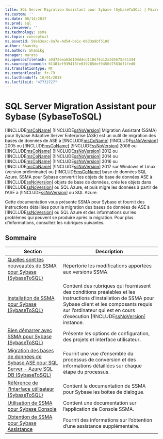 ```yaml
---
title: SQL Server Migration Assistant pour Sybase (SybaseToSQL) | Microsoft Docs
ms.custom: ''
ms.date: 08/14/2017
ms.prod: sql
ms.reviewer: ''
ms.technology: ssma
ms.topic: conceptual
ms.assetid: 59e63eac-8a7e-4d54-be1c-0633a9bf510d
author: Shamikg
ms.author: Shamikg
manager: murato
ms.openlocfilehash: a0d72eea63d104d4cd110df4a12a505675a41344
ms.sourcegitcommit: 61381ef939415fe019285def9450d7583df1fed0
ms.translationtype: MT
ms.contentlocale: fr-FR
ms.lasthandoff: 10/01/2018
ms.locfileid: "47732727"
---
```

# <a name="sql-server-migration-assistant-for-sybase-sybasetosql"></a>SQL Server Migration Assistant pour Sybase (SybaseToSQL)
[!INCLUDE[msCoName](../../includes/msconame_md.md)] [!INCLUDE[ssNoVersion](../../includes/ssnoversion-md.md)] Migration Assistant (SSMA) pour Sybase Adaptive Server Enterprise (ASE) est un outil de migration des bases de données de ASE à [!INCLUDE[msCoName](../../includes/msconame_md.md)] [!INCLUDE[ssNoVersion](../../includes/ssnoversion-md.md)] 2005 ou [!INCLUDE[msCoName](../../includes/msconame_md.md)] [!INCLUDE[ssNoVersion](../../includes/ssnoversion-md.md)] 2008 ou [!INCLUDE[msCoName](../../includes/msconame_md.md)] [!INCLUDE[ssNoVersion](../../includes/ssnoversion-md.md)] 2012 ou [!INCLUDE[msCoName](../../includes/msconame_md.md)] [!INCLUDE[ssNoVersion](../../includes/ssnoversion-md.md)] 2014 ou [!INCLUDE[msCoName](../../includes/msconame_md.md)] [!INCLUDE[ssNoVersion](../../includes/ssnoversion-md.md)] 2016 ou [!INCLUDE[msCoName](../../includes/msconame_md.md)] [!INCLUDE[ssNoVersion](../../includes/ssnoversion-md.md)] 2017 sur Windows et Linux (version préliminaire) ou [!INCLUDE[msCoName](../../includes/msconame_md.md)] base de données SQL Azure. SSMA pour Sybase convertit les objets de base de données ASE à [!INCLUDE[ssNoVersion](../../includes/ssnoversion-md.md)] objets de base de données, crée les objets dans [!INCLUDE[ssNoVersion](../../includes/ssnoversion-md.md)] ou SQL Azure, et puis migre les données à partir de l’ASE à [!INCLUDE[ssNoVersion](../../includes/ssnoversion-md.md)] ou SQL Azure.  
  
Cette documentation vous présente SSMA pour Sybase et fournit des instructions détaillées pour la migration des bases de données de ASE à [!INCLUDE[ssNoVersion](../../includes/ssnoversion-md.md)] ou SQL Azure et des informations sur les problèmes qui peuvent se produire après la migration. Pour plus d’informations, consultez les rubriques suivantes.  
  
## <a name="contents"></a>Sommaire  
  
|Section|Description|  
|-----------|---------------|  
|[Quelles sont les nouveautés de SSMA pour Sybase &#40;SybaseToSQL&#41;](../../ssma/sybase/what-s-new-in-ssma-for-sybase-sybasetosql.md)|Répertorie les modifications apportées aux versions SSMA.|  
|[Installation de SSMA pour Sybase &#40;SybaseToSQL&#41;](../../ssma/sybase/installing-ssma-for-sybase-sybasetosql.md)|Contient des rubriques qui fournissent des conditions préalables et les instructions d’installation de SSMA pour Sybase client et les composants requis sur l’ordinateur qui est en cours d’exécution [!INCLUDE[ssNoVersion](../../includes/ssnoversion-md.md)] instance.|  
|[Bien démarrer avec SSMA pour Sybase &#40;SybaseToSQL&#41;](../../ssma/sybase/getting-started-with-ssma-for-sybase-sybasetosql.md)|Présente les options de configuration, des projets et interface utilisateur.|  
|[Migration des bases de données de Sybase ASE pour SQL Server - Azure SQL DB &#40;SybaseToSQL&#41;](../../ssma/sybase/migrating-sybase-ase-databases-to-sql-server-azure-sql-db-sybasetosql.md)|Fournit une vue d’ensemble du processus de conversion et des informations détaillées sur chaque étape du processus.|  
|[Référence de l’Interface utilisateur &#40;SybaseToSQL&#41;](../../ssma/sybase/user-interface-reference-sybasetosql.md)|Contient la documentation de SSMA pour Sybase les boîtes de dialogue.|  
|[Utilisation de SSMA pour Sybase Console](working-with-ssma-for-sybase-console-sybasetosql.md)|Contient une documentation sur l’application de Console SSMA.|  
|[Obtention de SSMA pour Sybase Assistance](http://go.microsoft.com/fwlink/?LinkID=708538&clcid=0x409)|Fournit des informations sur l’obtention d’une assistance supplémentaire.|  
  
